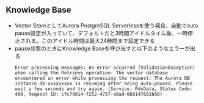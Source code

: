 ## Knowledge Base
- Vector StoreとしてAurora PostgreSQL Serverlessを使う場合、自動でauto pause設定が入っていて、デフォルトだと3時間アイドルタイム後、一時停止される。このアイドル時間は最大24時間まで設定できる
- pause状態のときにKnowledge Baseを呼び出すと以下のようなエラーが出る  
  ```
  Error processing messages: An error occurred (ValidationException) when calling the Retrieve operation: The vector database encountered an error while processing the request: The Aurora DB instance db-xxxxxxxxx is resuming after being auto-paused. Please wait a few seconds and try again. (Service: RdsData, Status Code: 400, Request ID: cfc79014-f252-4757-a0ad-068147601b60)
  ```